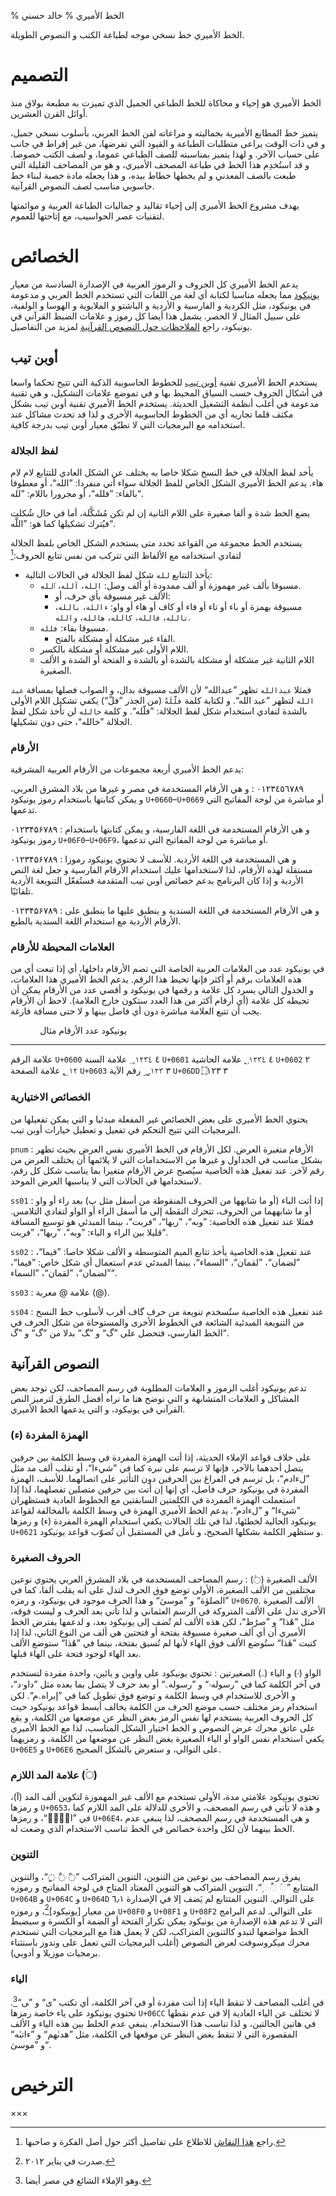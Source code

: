 % الخط الأميري
% خالد حسني

الخط الأميري خط نسخي موجه لطباعة الكتب و النصوص الطويلة.

# التصميم

الخط الأميري هو إحياء و محاكاة للخط الطباعي الجميل الذي تميزت به مطبعة بولاق منذ
أوائل القرن العشرين.

يتميز خط المطابع الأميرية بجماليته و مراعاته لفن الخط العربي، بأسلوب نسخي جميل،
و في ذات الوقت يراعى متطلبات الطباعة و القيود التي تفرضها، من غير إفراط في جانب
على حساب الآخر. و لهذا يتميز بمناسبته للصف الطباعي عموما، و لصف الكتب خصوصا.
و قد استُخدِم هذا الخط في طباعة المصحف الأميري، و هو من المصاحف القليلة التي طبعت
بالصف المعدني و لم يخطها خطاط بيده، و هذا يجعله مادة خصبة لبناء خط حاسوبي مناسب
لصف النصوص القرآنية.

يهدف مشروع الخط الأميري إلى إحياء تقاليد و جماليات الطباعة العربية و موائمتها
لتقنيات عصر الحواسيب، مع إتاحتها للعموم.

# الخصائص

يدعم الخط الأميري كل الحروف و الرموز العربية في الإصدارة السادسة من معيار
[يونيكود] مما يجعله مناسبا لكتابة أي لغة من اللغات التي تستخدم الخط العربي
و مدعومة في يونيكود، مثل الكردية و الفارسية و الأردية و الباشتو و الملايوية
و الهوسا و الولفية، على سبيل المثال لا الحصر. يشمل هذا أيضا كل رموز و علامات
الضبط القرآني في يونيكود، راجع [الملاحظات حول النصوص القرآنية](#النصوص-القرآنية)
لمزيد من التفاصيل.

## أوبن تيب

يستخدم الخط الأميري تقنية [أوبن تيب] للخطوط الحاسوبية الذكية التي تتيح تحكما
واسعا في أشكال الحروف حسب السياق المحيط بها و في تموضع علامات التشكيل، و هي
تقنية مدعومة في أغلب أنظمة التشغيل الحديثة.  يستخدم الخط الأميري تقنية أوبن تيب
بشكل مكثف قلما تجاريه أي من الخطوط الحاسوبية الأخرى و لذا قد تحدث مشاكل عند
استخدامه مع البرمجيات التي لا تطبّق معيار أوبن تيب بدرجة كافية.

### لفظ الجلالة

يأخد لفظ الجلالة في خط النسخ شكلا خاصا به يختلف عن الشكل العادي للتتابع لام لام
هاء. يدعم الخط الأميري الشكل الخاص للفظ الجلالة سواء أتي منفردا: ”الله“، أو
معطوفا بالفاء: ”فلله“، أو مجرورا باللام: ”لله“.

يضع الخط شدة و ألفا صغيرة على اللام الثانية إن لم تكن مُشَكَّلة، أما في حال شُكلت
فيُترك تشكيلها كما هو: ”اللَّه“.

يستخدم الخط مجموعة من القواعد تحدد متى يستخدم الشكل الخاص بلفظ الجلالة لتفادي
استخدامه مع الألفاظ التي تتركب من نفس تتابع الحروف:[^1]

* يأخذ التتابع `لله` شكل لفظ الجلالة في الحالات التالية:
    * مسبوقا بألف غير مهموزة أو ألف ممدودة أو ألف وصل: `الله`، `آلله`،
      `ٱلله`.
        * الألف غير مسبوقة بأي حرف، أو:
        * مسبوقة بهمزة أو باء أو تاء أو فاء أو كاف أو هاء أو واو:
         `ءالله`، `بالله`، `تالله`، `فالله`، `كالله`، `هالله`، `والله`.
    * مسبوقا بفاء: `فلله`.
        * الفاء غير مشكلة أو مشكلة بالفتح.
    * اللام الأولى غير مشكلة أو مشكلة بالكسر.
    * اللام الثانية غير مشكلة أو مشكلة بالشدة أو بالشدة و الفتحة أو الشدة
      و الألف الصغيرة.

فمثلا `عبدالله` تظهر ”عبدالله“ لأن الألف مسبوقة بدال، و الصواب فصلها بمسافة `عبد
الله` لتظهر ”عبد الله“. و لكتابة كلمة `فلَّلَهُ` (من الجذر ”فلّ“) يكفي تشكيل اللام
الأولى بالشدة لتفادي استخدام شكل لفظ الجلالة: ”فلّله“. و كلمة `خالله` لن تأخذ شكل
لفظ الجلالة ”خالله“، حتى دون تشكيلها.

### الأرقام

يدعم الخط الأميري أربعة مجموعات من الأرقام العربية المشرقية:

<span lang="ar" id="tabular">٠١٢٣٤٥٦٧٨٩</span>
:    و هي الأرقام المستخدمة في مصر و غيرها من بلاد المشرق العربي، و يمكن كتابتها
     باستخدام رموز يونيكود `U+0660`–`U+0669` أو مباشرة من لوحة المفاتيح التي
     تدعمها.

<span lang="fa" id="tabular">۰۱۲۳۴۵۶۷۸۹</span>
:    و هي الأرقام المستخدمة في اللغة الفارسية، و يمكن كتابتها باستخدام رموز
     يونيكود `U+06F0`–`U+06F9`، أو مباشرة من لوحة المفاتيح التي تدعمها.

<span lang="ur" id="tabular">۰۱۲۳۴۵۶۷۸۹</span>
:    و هي المستخدمة في اللغة الأردية. للأسف لا تحتوي يونيكود رموزا مستقلة لهذه
     الأرقام، لذا لاستخدامها عليك استخدام الأرقام الفارسية و جعل لغة النص الأردية
     و إذا كان البرنامج يدعم خصائص أوبن تيب المتقدمة فستُفعّل التنويعة الأردية
     تلقائيًا.

<span lang="sd" id="tabular">۰۱۲۳۴۵۶۷۸۹</span>
:    و هي الأرقام المستخدمة في اللغة السندية و ينطبق عليها ما ينطبق على الأرقام
     الأردية مع استخدام اللغة السندية بالطبع.

### العلامات المحيطة للأرقام

في يونيكود عدد من العلامات العربية الخاصة التي تضم الأرقام داخلها، أي إذا تبعت أي
من هذه العلامات برقم أو أكثر فإنها تحيط هذا الرقم. يدعم الخط الأميري هذا العلامات،
و الجدول التالي يسرد كل علامة و رقمها في يونيكود و أقصي عدد من الأرقام يمكن أن
تحيطه كل علامة (أي أرقام أكثر من هذا العدد ستكون خارج العلامة). لاحظ أن الأرقام يجب
أن تتبع العلامة مباشرة دون أي فاصل بينها و لا حتى مسافة فارغة.

               يونيكود    عدد الأرقام    مثال
------------  ---------  -------------  ------------
علامة الرقم    `U+0600`   ٤              &#x0600;١٢٣٤
علامة السنة    `U+0601`   ٤              &#x0601;١٢٣٤
علامة الحاشية  `U+0602`   ٢              &#x0602;١٢
علامة الصفحة   `U+0603`   ٣              &#x0603;١٢٣
رقم الآية      `U+06DD`   ٣              &#x06DD;١٢٣

### الخصائص الاختيارية

يحتوي الخط الأميري على بعض الخصائص غير المفعلة مبدئيا و التي يمكن تفعيلها من
البرمجيات التي تتيح التحكم في تفعيل و تعطيل خيارات أوبن تيب.

`pnum`
:    الأرقام متغيرة العرض. لكل الأرقام في الخط الأميري نفس العرض بحيث تظهر بشكل
     مناسب في الجداول و غيرها من الاستخدامات التي لا يلائمها أن يختلف العرض من رقم
     لآخر. عند تفعيل هذه الخاصية سيُصبح عرض الأرقام متغيرا بما يناسب شكل كل رقم،
     لاستخدامها في الحالات التي لا يناسبها العرض الموحد.

`ss01`
:    إذا أتت الباء (أو ما شابهها من الحروف المنقوطة من أسفل مثل پ) بعد راء أو
     واو أو ما شابههما من الحروف، تتحرك النقطة إلى ما أسفل الراء أو الواو
     لتفادي التلامس. فمثلا عند تفعيل هذه الخاصية: <span id="ss01">”وبه“،
     ”ربها“، ”فربت“</span>، بينما المبدئي هو توسيع المسافة قليلا بين الراء
     و الباء: ”وبه“، ”ربها“، ”فربت“.

`ss02`
:    عند تفعيل هذه الخاصية يأخذ تتابع الميم المتوسطة و الألف شكلا
     خاصا: <span id="ss02">”فيما“، ”لضمان“، ”لقمان“، ”السماء“</span>، بينما
     المبدئي عدم استعمال أي شكل خاص: ”فيما“، ”لضمان“، ”لقمان“، ”السماء“.

`ss03`
:    <span id="ss03">علامة @ معربة</span> (@).

`ss04`
:    عند تفعيل هذه الخاصية ستُسخدم تنويعة من حرف گاف أقرب لأسلوب خط النسخ من
	 التنويعة المبدئية الشائعة في الخطوط الأخرى والمستوحاة من شكل الحرف في الخط
     الفارسي، فتحصل على <span id="ss04">”گ“ و ”‍گ“</span> بدلا من ”گ“ و ”گ“.

## النصوص القرآنية

تدعم يونيكود أغلب الرموز و العلامات المطلوبة في رسم المصاحف، لكن توجد بعض
المشاكل و العلامات المتشابهة و التي نوضح هنا ما نراه أفضل الطرق لترميز النص
القرآني في يونيكود، و التي يدعمها الخط الأميري.

### الهمزة المفردة (ء)
على خلاف قواعد الإملاء الحديثة، إذا أتت الهمزة المفردة في وسط الكلمة بين حرفين
يتصل أحدهما بالآخر، فإنها لا ترسم على نبرة كما في ”شيءا“، أو تقلب ألف مد مثل
”لءادم“، بل ترسم في الفراغ بين الحرفين دون التأثير على اتصالهما. للأسف، الهمزة
المفردة في يونيكود حرف فاصل، أي إنها إن أتت بين حرفين متصلين تفصلهما، لذا إذا
استعملت الهمزة المفردة في الكلمتين السابقتين مع الخطوط العادية فستظهران
”شي‌ء‌ا“ و ”ل‌ء‌ادم“. يدعم الخط الأميري الهمزة في وسط
الكلمة بالمخالفة لقواعد يونيكود الحالية لخطئها، لذا في تلك الحالات يكفي استخدام
الهمزة المفردة (ء) و رمزها `U+0621` و ستظهر الكلمة بشكلها الصحيح، و نأمل في
المستقبل أن تُصوّب قواعد يونيكود.


### الحروف الصغيرة
الألف الصغيرة (◌ٰ)
:     رسم المصاحف المستخدمة في بلاد المشرق العربي يحتوي نوعين مختلفين من الألف
      الصغيرة، الأولى توضع فوق الحرف لتدل على أنه يقلب ألفا، كما في ”الصلوٰة“
      و ”موسىٰ“ و هذا الحرف موجود في يونيكود، و رمزه `U+0670`. الألف الصغيرة
      الأخرى تدل على الألف المتروكة في الرسم العثماني و لذا تأتي بعد الحرف
      و ليست فوقه، مثل ”هَٰذا“ و ”صرَٰط“، لكن هذه الألف لم تُضف إلى يونيكود بعد،
      و لدعمها يفترض الخط الأميري أن أي ألف صغيرة مسبوقة بفتحة أو فتحتين هي ألف
      من النوع الثاني، لذا إذا كتبت ”هٰذا“ ستُوضع الألف فوق الهاء لأنها لم تُسبق
      بفتحة، بينما في ”هَٰذا“ ستوضع الألف بعد الهاء لوجود فتحة على الهاء قبلها.

الواو (ۥ) و الياء (ۦ) الصغيرتين
:     تحتوي يونيكود على واوين و يائين، واحدة مفردة لتستخدم في آخر الكلمة كما في
      ”رسولهۥ“ و ”رسولهۦ“ أو بعد حرف لا يتصل بما بعده مثل ”داوۥد“، و الأخرى
      للاستخدام في وسط الكلمة و توضع فوق تطويل كما في ”إبراهۦم“. لكن استخدام
      رمز مختلف حسب موضع الحرف من الكلمة يخالف أبسط قواعد يونيكود حيث كل الحروف
      العربية يستخدم لها نفس الرمز بغض النظر عن موضعها من الكلمة، و يقع على
      عاتق محرك عرض النصوص و الخط اختيار الشكل المناسب، لذا مع الخط الأميري
      يكفي استخدام نفس الواو أو الياء الصغيرة بغض النظر عن موضعها من الكلمة،
      و رمزيهما `U+06E5` و `U+06E6` على التوالي، و ستعرض بالشكل الصحيح.

### علامة المد اللازم (◌ۤ)

تحتوي يونيكود علامتي مدة، الأولى تستخدم مع الألف غير المهموزة لتكوين ألف المد
(آ)، و رمزها `U+0653`، و هذه لا تأتي في رسم المصحف، و الأخرى للدلالة على المد
اللازم كما في ”الۤمۤ“، و رمزها `U+06E4`، و هي المستخدمة في رسم المصحف، لذا ينبغي
عدم الخط بينهما لأن لكل واحدة خصائص في الخط تناسب الاستخدام الذي وضعت له.

### التنوين

يفرق رسم المصاحف بين نوعين من التنوين، التنوين المتراكب ”◌ً ◌ٌ ◌ٍ“، والتنوين
المتتابع ”◌ࣰ ◌ࣱ ◌ࣲ“. التنوين المتراكب هو التنوين المعتاد المتاح في لوحة
المفاتيح و رموزه `U+064B` و `U+064C` و `U+064D` على التوالي. التنوين المتتابع
لم يَضف إلا في الإصدارة ٦٫١ من معيار [يونيكود][^2]، و رموزه `U+08F0` و `U+08F1`
و `U+08F2` على التوالي. لدعم البرامج التي لا تدعم هذه الإصدارة من يونيكود يمكن
تكرار الفتحة أو الضمة أو الكسرة و سيضبط الخط مواضعها لتبدو كالتنوين المتراكب،
لكن لا يعمل هذا مع البرمجيات التي تستخدم محرك ميكروسوفت لعرض النصوص (أغلب
البرمجيات التي تعمل على وندوز باستثناء برمجيات موزيلا و أدوبي).

### الياء

في أغلب المصاحف لا تنقط الياء إذا أتت مفردة أو في آخر الكلمة، أي تكتب ”ی“
و ”‍ی“[^3]. تحتوي يونيكود على ياء خاصة رمزها `U+06CC` لا تختلف عن الياء
العادية إلا في عدم نقطها في هاتين الحالتين، و لذا تناسب هذا الاستخدام. ينبغي
عدم الخلط بين هذه الياء و الألف المقصورة التي لا تنقط بغض النظر عن موقعها في
الكلمة، مثل ”هدىٰهم“ و ”ءاتىٰه“ و ”موسىٰ“.

# الترخيص
×××

[^1]: راجع [هذا النقاش](http://www.graphics4arab.com/showthread.php?t=3975)
      للاطلاع على تفاصيل أكثر حول أصل الفكرة و صاحبها.
[^2]: صدرت في يناير ٢٠١٢.
[^3]: وهو الإملاء الشائع في مصر أيضا.

[أوبن تيب]: http://ar.wikipedia.org/wiki/أوبن_تايب "صفحة ويكيبيديا عن أوبن تيب"
[يونيكود]: http://unicode.org/versions/Unicode6.0.0 "يونيكود 6.0"

